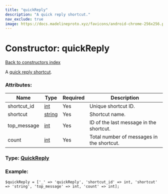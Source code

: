 ```yaml
---
title: "quickReply"
description: "A quick reply shortcut."
nav_exclude: true
image: https://docs.madelineproto.xyz/favicons/android-chrome-256x256.png
---
```

# Constructor: quickReply  
[Back to constructors index](/API_docs/constructors/index.html)



A [quick reply shortcut](https://core.telegram.org/api/business#quick-reply-shortcuts).

### Attributes:

| Name     |    Type       | Required | Description |
|----------|---------------|----------|-------------|
|shortcut\_id|[int](/API_docs/types/int.html) | Yes|Unique shortcut ID.|
|shortcut|[string](/API_docs/types/string.html) | Yes|Shortcut name.|
|top\_message|[int](/API_docs/types/int.html) | Yes|ID of the last message in the shortcut.|
|count|[int](/API_docs/types/int.html) | Yes|Total number of messages in the shortcut.|



### Type: [QuickReply](/API_docs/types/QuickReply.html)


### Example:

```
$quickReply = ['_' => 'quickReply', 'shortcut_id' => int, 'shortcut' => 'string', 'top_message' => int, 'count' => int];
```  
